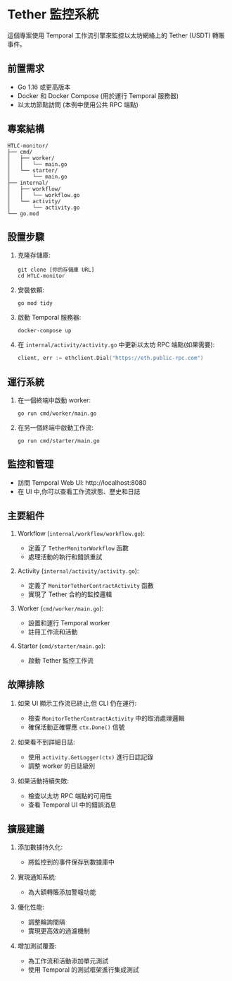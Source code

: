 # Tether 監控系統

這個專案使用 Temporal 工作流引擎來監控以太坊網絡上的 Tether (USDT) 轉賬事件。

## 前置需求

- Go 1.16 或更高版本
- Docker 和 Docker Compose (用於運行 Temporal 服務器)
- 以太坊節點訪問 (本例中使用公共 RPC 端點)

## 專案結構

```
HTLC-monitor/
├── cmd/
│   ├── worker/
│   │   └── main.go
│   └── starter/
│       └── main.go
├── internal/
│   ├── workflow/
│   │   └── workflow.go
│   └── activity/
│       └── activity.go
└── go.mod
```

## 設置步驟

1. 克隆存儲庫:
   ```
   git clone [你的存儲庫 URL]
   cd HTLC-monitor
   ```

2. 安裝依賴:
   ```
   go mod tidy
   ```

3. 啟動 Temporal 服務器:
   ```
   docker-compose up
   ```

4. 在 `internal/activity/activity.go` 中更新以太坊 RPC 端點(如果需要):
   ```go
   client, err := ethclient.Dial("https://eth.public-rpc.com")
   ```

## 運行系統

1. 在一個終端中啟動 worker:
   ```
   go run cmd/worker/main.go
   ```

2. 在另一個終端中啟動工作流:
   ```
   go run cmd/starter/main.go
   ```

## 監控和管理

- 訪問 Temporal Web UI: http://localhost:8080
- 在 UI 中,你可以查看工作流狀態、歷史和日誌

## 主要組件

1. Workflow (`internal/workflow/workflow.go`):
   - 定義了 `TetherMonitorWorkflow` 函數
   - 處理活動的執行和錯誤重試

2. Activity (`internal/activity/activity.go`):
   - 定義了 `MonitorTetherContractActivity` 函數
   - 實現了 Tether 合約的監控邏輯

3. Worker (`cmd/worker/main.go`):
   - 設置和運行 Temporal worker
   - 註冊工作流和活動

4. Starter (`cmd/starter/main.go`):
   - 啟動 Tether 監控工作流

## 故障排除

1. 如果 UI 顯示工作流已終止,但 CLI 仍在運行:
   - 檢查 `MonitorTetherContractActivity` 中的取消處理邏輯
   - 確保活動正確響應 `ctx.Done()` 信號

2. 如果看不到詳細日誌:
   - 使用 `activity.GetLogger(ctx)` 進行日誌記錄
   - 調整 worker 的日誌級別

3. 如果活動持續失敗:
   - 檢查以太坊 RPC 端點的可用性
   - 查看 Temporal UI 中的錯誤消息

## 擴展建議

1. 添加數據持久化:
   - 將監控到的事件保存到數據庫中

2. 實現通知系統:
   - 為大額轉賬添加警報功能

3. 優化性能:
   - 調整輪詢間隔
   - 實現更高效的過濾機制

4. 增加測試覆蓋:
   - 為工作流和活動添加單元測試
   - 使用 Temporal 的測試框架進行集成測試